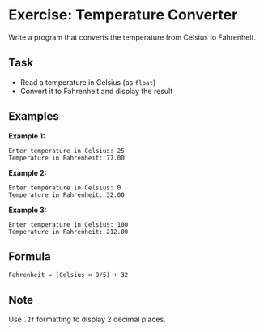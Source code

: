# Exercise: Temperature Converter

Write a program that converts the temperature from Celsius to Fahrenheit.

## Task
- Read a temperature in Celsius (as `float`)
- Convert it to Fahrenheit and display the result

## Examples
**Example 1:**
```
Enter temperature in Celsius: 25
Temperature in Fahrenheit: 77.00
```

**Example 2:**
```
Enter temperature in Celsius: 0
Temperature in Fahrenheit: 32.00
```

**Example 3:**
```
Enter temperature in Celsius: 100
Temperature in Fahrenheit: 212.00
```

## Formula
`Fahrenheit = (Celsius × 9/5) + 32`

## Note
Use `.2f` formatting to display 2 decimal places.
